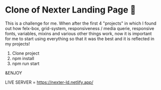 # Clone of Nexter Landing Page 🚀 





This is a challenge for me. When after the first 4 "projects" in which I found out how felx-box, grid-system, responsiveness / media querie, responsive fonts, variables, mixins and various other things work, now it is important for me to start using everything so that it was the best and it is reflected in my projects!



1. Clone project
2. npm install
3. npm run start 

&ENJOY


LIVE SERVER = https://nexter-ld.netlify.app/
